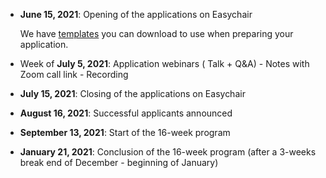 - **June 15, 2021**: Opening of the applications on Easychair

    We have [templates](https://github.com/open-life-science/application-forms) you can download to use when preparing your application. 

- Week of **July 5, 2021**: Application webinars (<i class="fas fa-chalkboard-teacher"></i> Talk + <i class="fas fa-question"></i> Q&A) - <i class="fas fa-clipboard"></i> Notes with Zoom call link - <i class="fab fa-youtube"></i> Recording
- **July 15, 2021**: Closing of the applications on Easychair
- **August 16, 2021**: Successful applicants announced
- **September 13, 2021**: Start of the 16-week program
- **January 21, 2021**: Conclusion of the 16-week program (after a 3-weeks break end of December - beginning of January)
